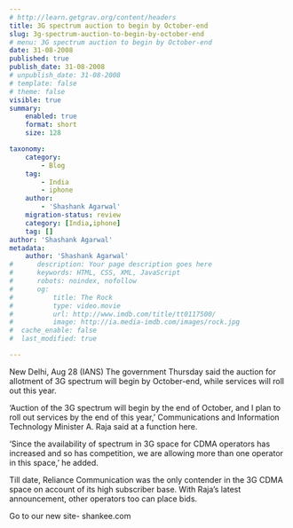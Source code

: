 ```yaml
---
# http://learn.getgrav.org/content/headers
title: 3G spectrum auction to begin by October-end
slug: 3g-spectrum-auction-to-begin-by-october-end
# menu: 3G spectrum auction to begin by October-end
date: 31-08-2008
published: true
publish_date: 31-08-2008
# unpublish_date: 31-08-2008
# template: false
# theme: false
visible: true
summary:
    enabled: true
    format: short
    size: 128

taxonomy:
    category:
        - Blog
    tag:
        - India
        - iphone
    author:
        - 'Shashank Agarwal'
    migration-status: review
    category: [India,iphone]
    tag: []
author: 'Shashank Agarwal'
metadata:
    author: 'Shashank Agarwal'
#      description: Your page description goes here
#      keywords: HTML, CSS, XML, JavaScript
#      robots: noindex, nofollow
#      og:
#          title: The Rock
#          type: video.movie
#          url: http://www.imdb.com/title/tt0117500/
#          image: http://ia.media-imdb.com/images/rock.jpg
#  cache_enable: false
#  last_modified: true

---
```


New Delhi, Aug 28 (IANS) The government Thursday said the auction for allotment of 3G spectrum will begin by October-end, while services will roll out this year.

‘Auction of the 3G spectrum will begin by the end of October, and I plan to roll out services by the end of this year,’ Communications and Information Technology Minister A. Raja said at a function here.

‘Since the availability of spectrum in 3G space for CDMA operators has increased and so has competition, we are allowing more than one operator in this space,’ he added.

Till date, Reliance Communication was the only contender in the 3G CDMA space on account of its high subscriber base. With Raja’s latest announcement, other operators too can place bids.

Go to our new site- shankee.com
